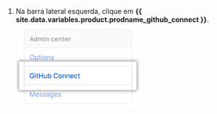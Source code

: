 1. Na barra lateral esquerda, clique em **{{ site.data.variables.product.prodname_github_connect }}**. ![Aba GitHub Connect na barra lateral de configurações da conta de negócios](/assets/images/enterprise/business-accounts/settings-github-connect-tab.png)
